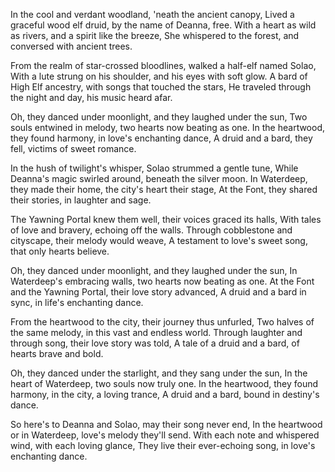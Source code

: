 In the cool and verdant woodland, 'neath the ancient canopy,
Lived a graceful wood elf druid, by the name of Deanna, free.
With a heart as wild as rivers, and a spirit like the breeze,
She whispered to the forest, and conversed with ancient trees.

From the realm of star-crossed bloodlines, walked a half-elf named Solao,
With a lute strung on his shoulder, and his eyes with soft glow.
A bard of High Elf ancestry, with songs that touched the stars,
He traveled through the night and day, his music heard afar.

Oh, they danced under moonlight, and they laughed under the sun,
Two souls entwined in melody, two hearts now beating as one.
In the heartwood, they found harmony, in love's enchanting dance,
A druid and a bard, they fell, victims of sweet romance.

In the hush of twilight's whisper, Solao strummed a gentle tune,
While Deanna's magic swirled around, beneath the silver moon.
In Waterdeep, they made their home, the city's heart their stage,
At the Font, they shared their stories, in laughter and sage.

The Yawning Portal knew them well, their voices graced its halls,
With tales of love and bravery, echoing off the walls.
Through cobblestone and cityscape, their melody would weave,
A testament to love's sweet song, that only hearts believe.

Oh, they danced under moonlight, and they laughed under the sun,
In Waterdeep's embracing walls, two hearts now beating as one.
At the Font and the Yawning Portal, their love story advanced,
A druid and a bard in sync, in life's enchanting dance.

From the heartwood to the city, their journey thus unfurled,
Two halves of the same melody, in this vast and endless world.
Through laughter and through song, their love story was told,
A tale of a druid and a bard, of hearts brave and bold.

Oh, they danced under the starlight, and they sang under the sun,
In the heart of Waterdeep, two souls now truly one.
In the heartwood, they found harmony, in the city, a loving trance,
A druid and a bard, bound in destiny's dance.

So here's to Deanna and Solao, may their song never end,
In the heartwood or in Waterdeep, love's melody they'll send.
With each note and whispered wind, with each loving glance,
They live their ever-echoing song, in love's enchanting dance.
